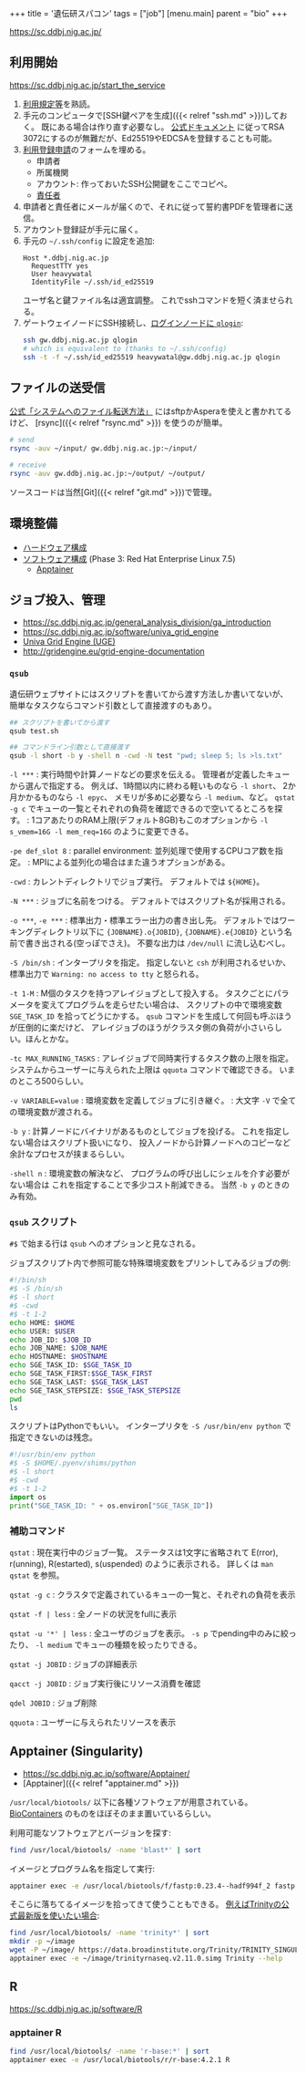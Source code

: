 +++
title = '遺伝研スパコン'
tags = ["job"]
[menu.main]
  parent = "bio"
+++

<https://sc.ddbj.nig.ac.jp/>

## 利用開始

<https://sc.ddbj.nig.ac.jp/start_the_service>

1.  [利用規定等](https://sc.ddbj.nig.ac.jp/application/)を熟読。
1.  手元のコンピュータで[SSH鍵ペアを生成]({{< relref "ssh.md" >}})しておく。
    既にある場合は作り直す必要なし。
    [公式ドキュメント](https://sc.ddbj.nig.ac.jp/application/ssh_keys)
    に従ってRSA 3072にするのが無難だが、Ed25519やEDCSAを登録することも可能。
1.  [利用登録申請](https://sc-account.ddbj.nig.ac.jp/application/registration)のフォームを埋める。
    - 申請者
    - 所属機関
    - アカウント: 作っておいたSSH公開鍵をここでコピペ。
    - [責任者](https://sc.ddbj.nig.ac.jp/application/#%E8%B2%AC%E4%BB%BB%E8%80%85%E3%81%AB%E3%81%A4%E3%81%84%E3%81%A6)
1.  申請者と責任者にメールが届くので、それに従って誓約書PDFを管理者に送信。
1.  アカウント登録証が手元に届く。
1.  手元の `~/.ssh/config` に設定を追加:
    ```
    Host *.ddbj.nig.ac.jp
      RequestTTY yes
      User heavywatal
      IdentityFile ~/.ssh/id_ed25519
    ```
    ユーザ名と鍵ファイル名は適宜調整。
    これでsshコマンドを短く済ませられる。
1.  ゲートウェイノードにSSH接続し、[ログインノードに `qlogin`](https://sc.ddbj.nig.ac.jp/general_analysis_division/ga_login):
    ```sh
    ssh gw.ddbj.nig.ac.jp qlogin
    # which is equivalent to (thanks to ~/.ssh/config)
    ssh -t -f ~/.ssh/id_ed25519 heavywatal@gw.ddbj.nig.ac.jp qlogin
    ```


## ファイルの送受信

[公式「システムへのファイル転送方法」](https://sc.ddbj.nig.ac.jp/general_analysis_division/ga_transfer)
にはsftpかAsperaを使えと書かれてるけど、
[rsync]({{< relref "rsync.md" >}})
を使うのが簡単。

```sh
# send
rsync -auv ~/input/ gw.ddbj.nig.ac.jp:~/input/

# receive
rsync -auv gw.ddbj.nig.ac.jp:~/output/ ~/output/
```

ソースコードは当然[Git]({{< relref "git.md" >}})で管理。


## 環境整備

- [ハードウェア構成](https://sc.ddbj.nig.ac.jp/guides/hardware)
- [ソフトウェア構成](https://sc.ddbj.nig.ac.jp/software/software)
  (Phase 3: Red Hat Enterprise Linux 7.5)
    - [Apptainer](https://sc.ddbj.nig.ac.jp/software/Apptainer/)


## ジョブ投入、管理

- <https://sc.ddbj.nig.ac.jp/general_analysis_division/ga_introduction>
- <https://sc.ddbj.nig.ac.jp/software/univa_grid_engine>
- [Univa Grid Engine (UGE)](http://www.univa.com/products/grid-engine)
- <http://gridengine.eu/grid-engine-documentation>

### `qsub`

遺伝研ウェブサイトにはスクリプトを書いてから渡す方法しか書いてないが、
簡単なタスクならコマンド引数として直接渡すのもあり。

```sh
## スクリプトを書いてから渡す
qsub test.sh

## コマンドライン引数として直接渡す
qsub -l short -b y -shell n -cwd -N test "pwd; sleep 5; ls >ls.txt"
```

`-l ***`
:   実行時間や計算ノードなどの要求を伝える。
    管理者が定義したキューから選んで指定する。
    例えば、1時間以内に終わる軽いものなら `-l short`、
    2か月かかるものなら `-l epyc`、
    メモリが多めに必要なら `-l medium`、など。
    `qstat -g c` でキューの一覧とそれぞれの負荷を確認できるので空いてるところを探す。
:   1コアあたりのRAM上限(デフォルト8GB)もこのオプションから
    `-l s_vmem=16G -l mem_req=16G` のように変更できる。

`-pe def_slot 8`
:   parallel environment:
    並列処理で使用するCPUコア数を指定。
:   MPIによる並列化の場合はまた違うオプションがある。

`-cwd`
:   カレントディレクトリでジョブ実行。
    デフォルトでは `${HOME}`。

`-N ***`
:   ジョブに名前をつける。
    デフォルトではスクリプト名が採用される。

`-o ***`, `-e ***`
:   標準出力・標準エラー出力の書き出し先。
    デフォルトではワーキングディレクトリ以下に
    `{JOBNAME}.o{JOBID}`, `{JOBNAME}.e{JOBID}`
    という名前で書き出される(空っぽでさえ)。
    不要な出力は `/dev/null` に流し込むべし。

`-S /bin/sh`
:   インタープリタを指定。
    指定しないと `csh` が利用されるせいか、
    標準出力で `Warning: no access to tty` と怒られる。

`-t 1-M`
:   M個のタスクを持つアレイジョブとして投入する。
    タスクごとにパラメータを変えてプログラムを走らせたい場合は、
    スクリプトの中で環境変数 `SGE_TASK_ID` を拾ってどうにかする。
    `qsub` コマンドを生成して何回も呼ぶほうが圧倒的に楽だけど、
    アレイジョブのほうがクラスタ側の負荷が小さいらしい。ほんとかな。

`-tc MAX_RUNNING_TASKS`
:   アレイジョブで同時実行するタスク数の上限を指定。
    システムからユーザーに与えられた上限は `qquota` コマンドで確認できる。
    いまのところ500らしい。

`-v VARIABLE=value`
:   環境変数を定義してジョブに引き継ぐ。
:   大文字 `-V` で全ての環境変数が渡される。

`-b y`
:   計算ノードにバイナリがあるものとしてジョブを投げる。
    これを指定しない場合はスクリプト扱いになり、
    投入ノードから計算ノードへのコピーなど余計なプロセスが挟まるらしい。

`-shell n`
:   環境変数の解決など、
    プログラムの呼び出しにシェルを介す必要がない場合は
    これを指定することで多少コスト削減できる。
    当然 `-b y` のときのみ有効。


### `qsub` スクリプト

`#$` で始まる行は `qsub` へのオプションと見なされる。

ジョブスクリプト内で参照可能な特殊環境変数をプリントしてみるジョブの例:

```sh
#!/bin/sh
#$ -S /bin/sh
#$ -l short
#$ -cwd
#$ -t 1-2
echo HOME: $HOME
echo USER: $USER
echo JOB_ID: $JOB_ID
echo JOB_NAME: $JOB_NAME
echo HOSTNAME: $HOSTNAME
echo SGE_TASK_ID: $SGE_TASK_ID
echo SGE_TASK_FIRST:$SGE_TASK_FIRST
echo SGE_TASK_LAST: $SGE_TASK_LAST
echo SGE_TASK_STEPSIZE: $SGE_TASK_STEPSIZE
pwd
ls
```

スクリプトはPythonでもいい。
インタープリタを `-S /usr/bin/env python` で指定できないのは残念。

```py
#!/usr/bin/env python
#$ -S $HOME/.pyenv/shims/python
#$ -l short
#$ -cwd
#$ -t 1-2
import os
print("SGE_TASK_ID: " + os.environ["SGE_TASK_ID"])
```

### 補助コマンド

`qstat`
:   現在実行中のジョブ一覧。
    ステータスは1文字に省略されて
    E(rror), r(unning), R(estarted), s(uspended)
    のように表示される。
    詳しくは `man qstat` を参照。

`qstat -g c`
:   クラスタで定義されているキューの一覧と、それぞれの負荷を表示

`qstat -f | less`
:   全ノードの状況をfullに表示

`qstat -u '*' | less`
:   全ユーザのジョブを表示。
    `-s p` でpending中のみに絞ったり、
    `-l medium` でキューの種類を絞ったりできる。

`qstat -j JOBID`
:   ジョブの詳細表示

`qacct -j JOBID`
:   ジョブ実行後にリソース消費を確認

`qdel JOBID`
:   ジョブ削除

`qquota`
:   ユーザーに与えられたリソースを表示


## Apptainer (Singularity)

- <https://sc.ddbj.nig.ac.jp/software/Apptainer/>
- [Apptainer]({{< relref "apptainer.md" >}})

`/usr/local/biotools/` 以下に各種ソフトウェアが用意されている。
[BioContainers](https://biocontainers.pro) のものをほぼそのまま置いているらしい。

利用可能なソフトウェアとバージョンを探す:
```sh
find /usr/local/biotools/ -name 'blast*' | sort
```

イメージとプログラム名を指定して実行:
```sh
apptainer exec -e /usr/local/biotools/f/fastp:0.23.4--hadf994f_2 fastp --help
```

そこらに落ちてるイメージを拾ってきて使うこともできる。
[例えばTrinityの公式最新版を使いたい場合](https://github.com/trinityrnaseq/trinityrnaseq/wiki/Trinity-in-Docker#trinity_singularity):
```sh
find /usr/local/biotools/ -name 'trinity*' | sort
mkdir -p ~/image
wget -P ~/image/ https://data.broadinstitute.org/Trinity/TRINITY_SINGULARITY/trinityrnaseq.v2.11.0.simg
apptainer exec -e ~/image/trinityrnaseq.v2.11.0.simg Trinity --help
```


## R

<https://sc.ddbj.nig.ac.jp/software/R>

### apptainer R

```sh
find /usr/local/biotools/ -name 'r-base:*' | sort
apptainer exec -e /usr/local/biotools/r/r-base:4.2.1 R
```
